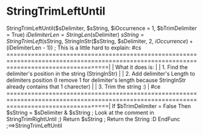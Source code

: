 # StringTrimLeftUntil
StringTrimLeftUntil($sDelimiter, $sString, $iOccurrence = 1, $bTrimDelimiter = True)     $iDelimiterLen = StringLen($sDelimiter)     $sString = StringTrimLeft($sString, StringInStr($sString, $sDelimiter, 2, $iOccurrence) + ($iDelimiterLen - 1)) ; This is a little hard to explain:     #cs =========================================================================================================================================|     | What it does is:                                                                                                                           |     | 1. Find the delimiter's position in the string (StringInStr)                                                                               |     | 2. Add delimiter's Length to delimiters position (I remove 1 for delimiter's length because StringInStr already contains that 1 charecter) |     | 3. Trim the string :)                                                                                                                      |     #ce =========================================================================================================================================|     If $bTrimDelimiter = False Then $sString = $sDelimiter &amp; $sString ; Look at the comment in StringTrimRightUntil ;)     Return $sString ; Return the String :D EndFunc   ;==>StringTrimLeftUntil
